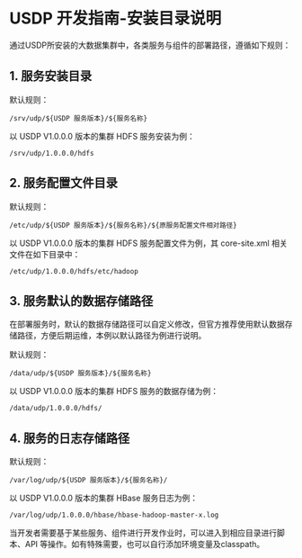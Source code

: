 # USDP 开发指南-安装目录说明

通过USDP所安装的大数据集群中，各类服务与组件的部署路径，遵循如下规则：

## 1. 服务安装目录

默认规则：

~~~shell
/srv/udp/${USDP 服务版本}/${服务名称}
~~~

以 USDP V1.0.0.0 版本的集群 HDFS 服务安装为例：

~~~shell
/srv/udp/1.0.0.0/hdfs
~~~

## 2. 服务配置文件目录

默认规则：

~~~shell
/etc/udp/${USDP 服务版本}/${服务名称}/${原服务配置文件相对路径}
~~~

以 USDP V1.0.0.0 版本的集群 HDFS 服务配置文件为例，其 core-site.xml 相关文件在如下目录中：

~~~shell
/etc/udp/1.0.0.0/hdfs/etc/hadoop
~~~

## 3. 服务默认的数据存储路径

在部署服务时，默认的数据存储路径可以自定义修改，但官方推荐使用默认数据存储路径，方便后期运维，本例以默认路径为例进行说明。

默认规则：

~~~shell
/data/udp/${USDP 服务版本}/${服务名称}
~~~

以 USDP V1.0.0.0 版本的集群 HDFS 服务的数据存储为例：

~~~shell
/data/udp/1.0.0.0/hdfs/
~~~

## 4. 服务的日志存储路径

默认规则：
~~~shell
/var/log/udp/${USDP 服务版本}/${服务名称}/
~~~

以 USDP V1.0.0.0 版本的集群 HBase 服务日志为例：

~~~shell
/var/log/udp/1.0.0.0/hbase/hbase-hadoop-master-x.log
~~~

当开发者需要基于某些服务、组件进行开发作业时，可以进入到相应目录进行脚本、API 等操作。如有特殊需要，也可以自行添加环境变量及classpath。
